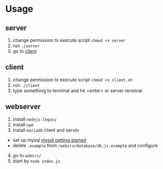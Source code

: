 # Usage
## server
1. change permission to execute script `chmod +x server`
2. run `./server`
3. go to [client](##client)

## client
1. change permission to execute script `chmod +x client.sh`
2. run `./client`
3. type something to terminal and hit \<enter\> or server terminal

## webserver
1. install `nodejs-legacy`
2. install `npm`
3. install `mariadb` client and server
 - set up mysql [mysql getting started](https://dev.mysql.com/doc/mysql-getting-started/en/)
 - delete `.example` from `/websrv/database/db.js.example` and configure
4. go to `websrv/`
5. start by `node index.js`